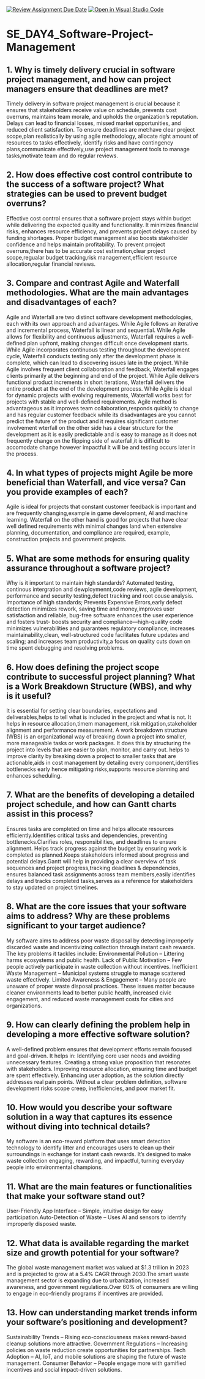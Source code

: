 [![Review Assignment Due Date](https://classroom.github.com/assets/deadline-readme-button-22041afd0340ce965d47ae6ef1cefeee28c7c493a6346c4f15d667ab976d596c.svg)](https://classroom.github.com/a/9pw6JKcu)
[![Open in Visual Studio Code](https://classroom.github.com/assets/open-in-vscode-2e0aaae1b6195c2367325f4f02e2d04e9abb55f0b24a779b69b11b9e10269abc.svg)](https://classroom.github.com/online_ide?assignment_repo_id=18477853&assignment_repo_type=AssignmentRepo)
# SE_DAY4_Software-Project-Management
## 1. Why is timely delivery crucial in software project management, and how can project managers ensure that deadlines are met?
Timely delivery in software project management is crucial because it ensures that stakeholders receive value on schedule, prevents cost overruns, maintains team morale, and upholds the organization’s reputation. Delays can lead to financial losses, missed market opportunities, and reduced client satisfaction. To ensure deadlines are met:have clear project scope,plan realistically by using agile methodology, allocate right amount of resources to tasks effectively, identify risks and have contingency plans,communicate effectively,use project management tools to manage tasks,motivate team and do regular reviews.
## 2. How does effective cost control contribute to the success of a software project? What strategies can be used to prevent budget overruns?
Effective cost control ensures that a software project stays within budget while delivering the expected quality and functionality. It minimizes financial risks, enhances resource efficiency, and prevents project delays caused by funding shortages. Proper budget management also boosts stakeholder confidence and helps maintain profitability. To prevent prroject overruns,there has to be accurate cost estimation,clear project scope,regualar budget tracking,risk management,efficient resource allocation,regular financial reviews.
## 3. Compare and contrast Agile and Waterfall methodologies. What are the main advantages and disadvantages of each?
Agile and Waterfall are two distinct software development methodologies, each with its own approach and advantages. While Agile follows an iterative and incremental process, Waterfall is linear and sequential. While Agile allows for flexibility and continuous adjustments, Waterfall requires a well-defined plan upfront, making changes difficult once development starts.
While Agile incorporates continuous testing throughout the development cycle, Waterfall conducts testing only after the development phase is complete, which can lead to discovering issues late in the project. While Agile involves frequent client collaboration and feedback, Waterfall engages clients primarily at the beginning and end of the project.
While Agile delivers functional product increments in short iterations, Waterfall delivers the entire product at the end of the development process. While Agile is ideal for dynamic projects with evolving requirements, Waterfall works best for projects with stable and well-defined requirements.
Agile method is advantageous as it improves team collaboration,responds quickly to change and has regular customer feedback while its disadvantages are you cannot predict the future of the product and it requires significant customer involvement wterfall on the other side has a clear structure for the development as it is easily predictable and is easy to manage as it does not frequently change on the flipping side of waterfall,it is difficult to accomodate change however impactful it will be and testing occurs later in the process.
## 4. In what types of projects might Agile be more beneficial than Waterfall, and vice versa? Can you provide examples of each? 
Agile is ideal for projects that constant customer feedback is important and are frequently changing,example in game development, AI and machine learning. Waterfall on the other hand is good for projects that have clear well defined requirements with minimal changes  Iand when extensive planning, documentation, and compliance are required, example, construction projects and government projects.
## 5. What are some methods for ensuring quality assurance throughout a software project? 
Why is it important to maintain high standards? Automated testing, continous intergration and dewploymennt,code reviews, agile development, performance and security testing,defect tracking and root couse analysis. Importance of high standards; Prevents Expensive Errors,early defect detection minimizes rework, saving time and money,improves user satisfaction and reliable, bug-free software enhances the user experience and fosters trust- boosts security and compliance—high-quality code minimizes vulnerabilities and guarantees regulatory compliance; increases maintainability,clean, well-structured code facilitates future updates and scaling; and increases team productivity,a focus on quality cuts down on time spent debugging and resolving problems.
## 6. How does defining the project scope contribute to successful project planning? What is a Work Breakdown Structure (WBS), and why is it useful?
It is essential for setting clear boundaries, expectations and deliverables,helps to tell what is included in the project and what is not. It helps in resource allocation,timem management, risk mitigation,stakeholder alignment and performance measurement.
A work breakdown structure (WBS) is an organizational way of breaking down a project into smaller, more manageable tasks or work packages. It does this by structuring the project into levels that are easier to plan, monitor, and carry out.
helps to improve clarity by breaking down a project to smaller tasks that are actionable,aids in cost management by detailing every component,identifies bottlenecks early hence mitigating risks,supports resource planning and enhances scheduling.
## 7. What are the benefits of developing a detailed project schedule, and how can Gantt charts assist in this process? 
 Ensures tasks are completed on time and helps allocate resources efficiently.Identifies critical tasks and dependencies, preventing bottlenecks.Clarifies roles, responsibilities, and deadlines to ensure alignment. Helps track progress against the budget by ensuring work is completed as planned.Keeps stakeholders informed about progress and potential delays.Gantt will help in providing a clear overview of task sequences and project progress,tracking deadlines & dependencies, ensures balanced task assignments across team members,easily identifies delays and tracks completed tasks,serves as a reference for stakeholders to stay updated on project timelines.
## 8. What are the core issues that your software aims to address? Why are these problems significant to your target audience?
My software aims to address poor waste disposal by detecting improperly discarded waste and incentivizing collection through instant cash rewards. The key problems it tackles include:
Environmental Pollution – Littering harms ecosystems and public health.
Lack of Public Motivation – Few people actively participate in waste collection without incentives.
Inefficient Waste Management – Municipal systems struggle to manage scattered waste effectively.
Limited Awareness & Engagement – Many people are unaware of proper waste disposal practices.
These issues matter because cleaner environments lead to better public health, increased civic engagement, and reduced waste management costs for cities and organizations.
## 9. How can clearly defining the problem help in developing a more effective software solution?
A well-defined problem ensures that development efforts remain focused and goal-driven. It helps in:
Identifying core user needs and avoiding unnecessary features.
Creating a strong value proposition that resonates with stakeholders.
Improving resource allocation, ensuring time and budget are spent effectively.
Enhancing user adoption, as the solution directly addresses real pain points.
Without a clear problem definition, software development risks scope creep, inefficiencies, and poor market fit.
## 10. How would you describe your software solution in a way that captures its essence without diving into technical details?
My software is an eco-reward platform that uses smart detection technology to identify litter and encourages users to clean up their surroundings in exchange for instant cash rewards. It’s designed to make waste collection engaging, rewarding, and impactful, turning everyday people into environmental champions.
## 11. What are the main features or functionalities that make your software stand out?
User-Friendly App Interface – Simple, intuitive design for easy participation.Auto-Detection of Waste – Uses AI and sensors to identify improperly disposed waste.
## 12. What data is available regarding the market size and growth potential for your software?
The global waste management market was valued at $1.3 trillion in 2023 and is projected to grow at a 5.4% CAGR through 2030.The smart waste management sector is expanding due to urbanization, increased awareness, and government regulations.Over 60% of consumers are willing to engage in eco-friendly programs if incentives are provided.
## 13. How can understanding market trends inform your software’s positioning and development?
Sustainability Trends – Rising eco-consciousness makes reward-based cleanup solutions more attractive.
Government Regulations – Increasing policies on waste reduction create opportunities for partnerships.
Tech Adoption – AI, IoT, and mobile solutions are shaping the future of waste management.
Consumer Behavior – People engage more with gamified incentives and social impact-driven solutions.
